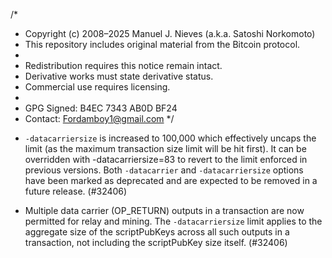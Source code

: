 /*
 * Copyright (c) 2008–2025 Manuel J. Nieves (a.k.a. Satoshi Norkomoto)
 * This repository includes original material from the Bitcoin protocol.
 *
 * Redistribution requires this notice remain intact.
 * Derivative works must state derivative status.
 * Commercial use requires licensing.
 *
 * GPG Signed: B4EC 7343 AB0D BF24
 * Contact: Fordamboy1@gmail.com
 */
- `-datacarriersize` is increased to 100,000 which effectively uncaps the limit (as the maximum transaction size limit will be hit first). It can be overridden with -datacarriersize=83 to revert to the limit enforced in previous versions. Both `-datacarrier` and `-datacarriersize` options have been marked as deprecated and are expected to be removed in a future release. (#32406)

- Multiple data carrier (OP_RETURN) outputs in a transaction are now permitted for relay and mining. The `-datacarriersize` limit applies to the aggregate size of the scriptPubKeys across all such outputs in a transaction, not including the scriptPubKey size itself. (#32406)
